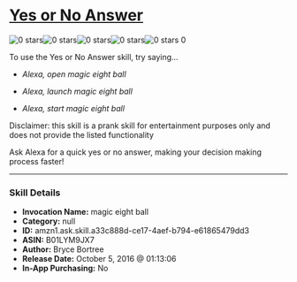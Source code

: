 # [Yes or No Answer](http://alexa.amazon.com/#skills/amzn1.ask.skill.a33c888d-ce17-4aef-b794-e61865479dd3)
![0 stars](../../images/ic_star_border_black_18dp_1x.png)![0 stars](../../images/ic_star_border_black_18dp_1x.png)![0 stars](../../images/ic_star_border_black_18dp_1x.png)![0 stars](../../images/ic_star_border_black_18dp_1x.png)![0 stars](../../images/ic_star_border_black_18dp_1x.png) 0

To use the Yes or No Answer skill, try saying...

* *Alexa, open magic eight ball*

* *Alexa, launch magic eight ball*

* *Alexa, start magic eight ball*

Disclaimer: this skill is a prank skill for entertainment purposes only and does not provide the listed functionality

Ask Alexa for a quick yes or no answer, making your decision making process faster!

***

### Skill Details

* **Invocation Name:** magic eight ball
* **Category:** null
* **ID:** amzn1.ask.skill.a33c888d-ce17-4aef-b794-e61865479dd3
* **ASIN:** B01LYM9JX7
* **Author:** Bryce Bortree
* **Release Date:** October 5, 2016 @ 01:13:06
* **In-App Purchasing:** No

